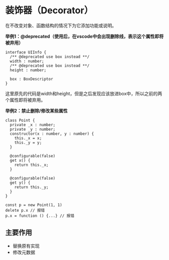 # 装饰器（Decorator）

在不改变对象、函数结构的情况下为它添加功能或说明。

**举例1：@deprecated（使用后，在vscode中会出现删除线，表示这个属性即将被弃用）**

```tsx
interface UIInfo {
  /** @deprecated use box instead **/
  width : number;
  /** @deprecated use box instead **/
  height : number;
  
  box : BoxDescriptor
}
```

这里原先的代码是width和height，但是之后发现应该放进box中，所以之前的两个属性即将被弃用。



**举例2：禁止删除/修改某些属性**

```tsx
class Point {
  private _x : number;
  private _y : number;
  constructor(x : number, y : number) {
    this._x = x;
    this._y = y;
  }
  
  @configurable(false)
  get x() {
    return this._x;
  }
  
  @configurable(false)
  get y() {
    return this._y;
  }
}

const p = new Point(1, 1)
delete p.x // 报错
p.x = function () {...} // 报错
```



## 主要作用

- 替换原有实现
- 修改元数据

